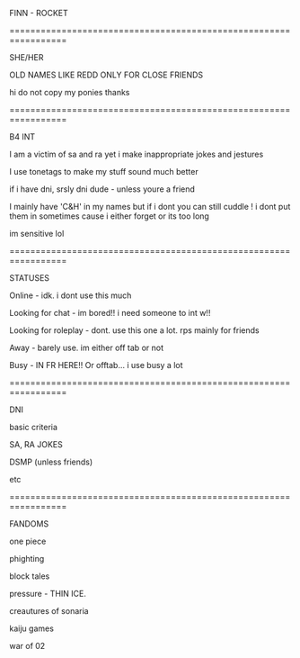 FINN - ROCKET

=================================================================

SHE/HER

OLD NAMES LIKE REDD ONLY FOR CLOSE FRIENDS

hi do not copy my ponies thanks

=================================================================

B4 INT

I am a victim of sa and ra yet i make inappropriate jokes and jestures

I use tonetags to make my stuff sound much better

if i have dni, srsly dni dude - unless youre a friend

I mainly have 'C&H' in my names but if i dont you can still cuddle ! i dont put them in sometimes cause i either forget or its too long

im sensitive lol

=================================================================

STATUSES

Online - idk. i dont use this much

Looking for chat - im bored!! i need someone to int w!!

Looking for roleplay - dont. use this one a lot. rps mainly for friends

Away - barely use. im either off tab or not

Busy - IN FR HERE!! Or offtab... i use busy a lot

=================================================================

DNI

basic criteria

SA, RA JOKES

DSMP (unless friends)

etc

=================================================================

FANDOMS

one piece

phighting

block tales

pressure - THIN ICE.

creautures of sonaria

kaiju games

war of 02
